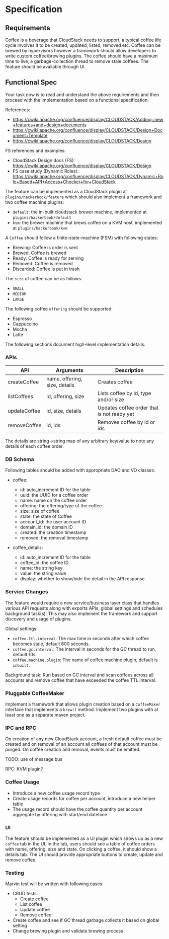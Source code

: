 # Specification

## Requirements

Coffee is a beverage that CloudStack needs to support, a typical coffee life
cycle involves it to be created, updated, listed, removed etc. Coffee can be
brewed by hypervisors however a framework should allow developers to write
custom coffee/brewing plugins. The coffee should have a maximum time to live,
a garbage-collection thread to remove stale coffees. The feature should be
available through UI.

## Functional Spec

Your task now is to read and understand the above requirements and then proceed
with the implementation based on a functional specification.

References:
- https://cwiki.apache.org/confluence/display/CLOUDSTACK/Adding+new+features+and+design+documents
- https://cwiki.apache.org/confluence/display/CLOUDSTACK/Design+Document+Template
- https://cwiki.apache.org/confluence/display/CLOUDSTACK/Design

FS references and examples:
- CloudStack Design docs (FS): https://cwiki.apache.org/confluence/display/CLOUDSTACK/Design
- FS case study (Dynamic Roles): https://cwiki.apache.org/confluence/display/CLOUDSTACK/Dynamic+Role+Based+API+Access+Checker+for+CloudStack

The feature can be implemented as a CloudStack plugin at
`plugins/hackerbook/feature` which should also implement a framework and two
coffee machine plugins:
- `default`: the in-built cloudstack brewer machine, implemented at
  `plugins/hackerbook/default`
- `kvm`: the brewer machine that brews coffee on a KVM host, implemented at
  `plugins/hackerbook/kvm`

A `Coffee` should follow a finite-state-machine (FSM) with following states:

- Brewing: Coffee is order is sent
- Brewed: Coffee is brewed
- Ready: Coffee is ready for serving
- Removed: Coffee is removed
- Discarded: Coffee is put in trash

The `size` of coffee can be as follows:
- `SMALL`
- `MEDIUM`
- `LARGE`

The following coffee `offering` should be supported:
- Espresso
- Cappuccino
- Mocha
- Latte

The following sections document high-level implementation details.

### APIs

| API | Arguments | Description |
| --- | --------- | ----------- |
| createCoffee | name, offering, size, details | Creates coffee |
| listCoffees | id, offering, size | Lists coffee by id, type and/or size |
| updateCoffee | id, size, details | Updates coffee order that is not ready yet |
| removeCoffee | id, ids | Removes coffee by id or ids |

The details are string->string map of any arbitrary key/value to note any
details of each coffee order.

### DB Schema

Following tables should be added with appropriate DAO and VO classes:

- coffee:
  - id: auto_increment ID for the table
  - uuid: the UUID for a coffee order
  - name: name on the coffee order
  - offering: the offering/type of the coffee
  - size: size of coffee
  - state: the state of Coffee
  - account_id: the user account ID
  - domain_id: the domain ID
  - created: the creation timestamp
  - removed: the removal timestamp

- coffee_details:
  - id: auto_increment ID for the table
  - coffee_id: the coffee ID
  - name: the string key
  - value: the string value
  - display: whether to show/hide the detail in the API response

### Service Changes

The feature would require a new service/business layer class that handles
various API requests along with exports APIs, global settings and schedules
background task(s). This may also implement the framework and support discovery
and usage of plugins.

Global settings:

- `coffee.ttl.interval`: The max time in seconds after which coffee becomes
  stale, default 600 seconds.
- `coffee.gc.interval`: The interval in seconds for the GC thread to run,
  default 10s.
- `coffee.machine.plugin`: The name of coffee machine plugin, default is `inbuilt`.

Background task: Run based on GC interval and scan coffees across all accounts
and remove coffee that have exceeded the coffee TTL interval.

### Pluggable CoffeeMaker

Implement a framework that allows plugin creation based on a `CoffeeMaker`
interface that implements a `brew()` method. Implement two plugins with at least
one as a separate maven project.

### IPC and RPC

On creation of any new CloudStack account, a fresh default coffee must be
created and on removal of an account all coffees of that account must be purged.
On coffee creation and removal, events must be emitted.

TODO: use of message bus

RPC: KVM plugin?

### Coffee Usage

- Introduce a new coffee usage record type
- Create usage records for coffee per account, introduce a new helper table
- The usage record should have the coffee quantity per account aggregate by
  offering with start/end datetime

### UI

The feature should be implemented as a UI plugin which shows up as a new
`coffee` tab in the UI. In the tab, users should see a table of coffee orders
with name, offering, size and state. On clicking a coffee, it should show a
details tab. The UI should provide appropriate buttons to create, update and
remove coffee.

### Testing

Marvin test will be written with following cases:

- CRUD tests:
  - Create coffee
  - List coffee
  - Update coffee
  - Remove coffee
- Create coffee and see if GC thread garbage collects it based on global setting
- Change brewing plugin and validate brewing process
